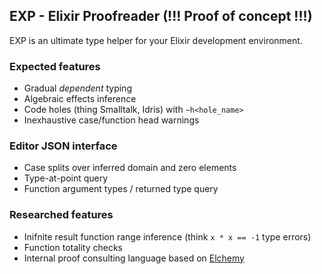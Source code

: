 ## EXP - Elixir Proofreader (!!! Proof of concept !!!)

EXP is an ultimate type helper for your Elixir development environment.

### Expected features
- Gradual *dependent* typing
- Algebraic effects inference
- Code holes (thing Smalltalk, Idris) with `~h<hole_name>`
- Inexhaustive case/function head warnings

### Editor JSON interface
- Case splits over inferred domain and zero elements
- Type-at-point query
- Function argument types / returned type query

### Researched features
- Inifnite result function range inference (think `x * x == -1` type errors)
- Function totality checks
- Internal proof consulting language based on [Elchemy](http://github.com/wende/elchemy)
